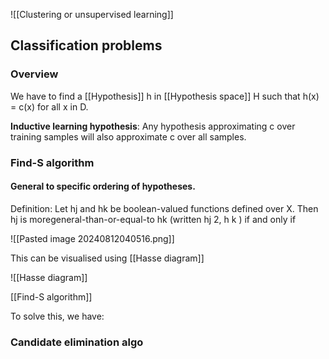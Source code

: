
![[Clustering or unsupervised learning]]

## Classification problems

### Overview

We have to find a [[Hypothesis]] h in [[Hypothesis space]] H such that h(x) = c(x) for all x in D.

**Inductive learning hypothesis**: Any hypothesis approximating c over training samples will also approximate c over all samples.

### Find-S algorithm

#### General to specific ordering of hypotheses.

Definition: Let hj and hk be boolean-valued functions defined over X. Then hj is
moregeneral-than-or-equal-to hk (written hj 2, h k ) if and only if

![[Pasted image 20240812040516.png]]

This can be visualised using [[Hasse diagram]]

![[Hasse diagram]]

[[Find-S algorithm]]

To solve this, we have:
### Candidate elimination algo


